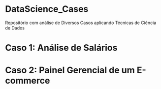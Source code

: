 # DataScience_Cases
Repositório com análise de Diversos Casos aplicando Técnicas de Ciência de Dados

# Caso 1: Análise de Salários

# Caso 2: Painel Gerencial de um E-commerce
